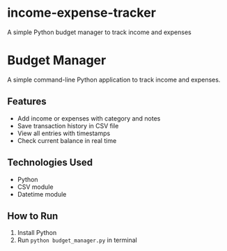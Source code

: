 # income-expense-tracker
A simple Python budget manager to track income and expenses
# Budget Manager

A simple command-line Python application to track income and expenses.

## Features

- Add income or expenses with category and notes
- Save transaction history in CSV file
- View all entries with timestamps
- Check current balance in real time

## Technologies Used

- Python
- CSV module
- Datetime module

## How to Run

1. Install Python
2. Run `python budget_manager.py` in terminal
